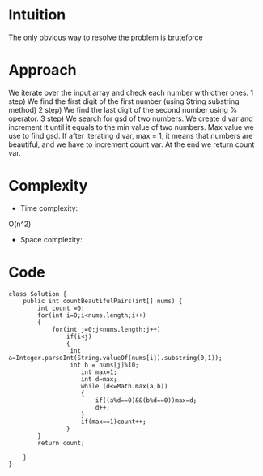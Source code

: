 # Intuition
<!-- Describe your first thoughts on how to solve this problem. -->
The only obvious way to resolve the problem is bruteforce
# Approach
<!-- Describe your approach to solving the problem. -->
We iterate over the input array and check each number with other ones. 
1 step) We find the first digit of the first number (using String substring method)
2 step) We find the last digit of the second number using % operator.
3 step) We search for gsd of two numbers. We create d var and increment it until it equals to the min value of two numbers. Max value we use to find gsd. If after iterating d var, max = 1, it means that numbers are beautiful, and we have to increment count var. 
At the end we return count var.  
# Complexity
- Time complexity:
<!-- Add your time complexity here, e.g. $$O(n)$$ -->
O(n^2)
- Space complexity:
<!-- Add your space complexity here, e.g. $$O(n)$$ -->

# Code
```
class Solution {
    public int countBeautifulPairs(int[] nums) {
        int count =0;
        for(int i=0;i<nums.length;i++)
        {
            for(int j=0;j<nums.length;j++)
                if(i<j)
                {
                 int a=Integer.parseInt(String.valueOf(nums[i]).substring(0,1));
                 int b = nums[j]%10;
                    int max=1;
                    int d=max;
                    while (d<=Math.max(a,b))
                    {
                        if((a%d==0)&&(b%d==0))max=d;
                        d++;
                    }
                    if(max==1)count++;
                }
        }
        return count;

    }
}
```